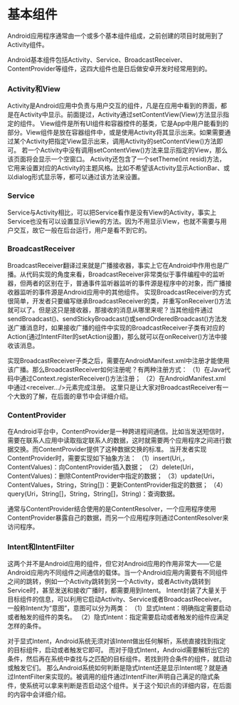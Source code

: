 # 基本组件

Android应用程序通常由一个或多个基本组件组成，之前创建的项目时就用到了Activity组件。

Android基本组件包括Activity、Service、BroadcastReceiver、ContentProvider等组件，这四大组件也是日后做安卓开发时经常用到的。

### Activity和View

Activity是Android应用中负责与用户交互的组件，凡是在应用中看到的界面，都是在Activity中显示。前面提过，Activity通过setContentView(View)方法显示指定的组件。
View组件是所有UI组件和容器控件的基类，它是App中用户能看到的部分。View组件是放在容器组件中，或是使用Activity将其显示出来。如果需要通过某个Activity把指定View显示出来，调用Activity的setContentView()方法即可。
若一个Activity中没有调用setContentView()方法来显示指定的View，那么该页面将会显示一个空窗口。
Activity还包含了一个setTheme(int resid)方法，它用来设置对应的Activity的主题风格。比如不希望该Activity显示ActionBar、或以dialog形式显示等，都可以通过该方法来设置。



### Service

Service与Activity相比，可以把Service看作是没有View的Activity，事实上Service也没有可以设置显示View的方法。因为不用显示View，也就不需要与用户交互，故它一般在后台运行，用户是看不到它的。



### BroadcastReceiver

BroadcastReceiver翻译过来就是广播接收器，事实上它在Android中作用也是广播。从代码实现的角度来看，BroadcastReceiver非常类似于事件编程中的监听器，但两者的区别在于，普通事件监听器监听的事件源是程序中的对象，而广播接收器监听的事件源是Android应用中的其他组件。
实现BroadcastReceiver的方式很简单，开发者只要编写继承BroadcastReceiver的类，并重写onReceiver()方法就可以了。但是这只是接收器，那接收的消息从哪里来呢？当其他组件通过sendBroadcast()、sendStickyBroadcast()或sendOrderedBroadcast()方法发送广播消息时，如果接收广播的组件中实现的BroadcastReceiver子类有对应的Action(通过IntentFilter的setAction设置)，那么就可以在onReceiver()方法中接收该消息。

实现BroadcastReceiver子类之后，需要在AndroidManifest.xml中注册才能使用该广播。那么BroadcastReceiver如何注册呢？有两种注册方式：
（1）在Java代码中通过Context.registerReceiver()方法注册；
（2）在AndroidManifest.xml中通过<receiver…/>元素完成注册。
这里只是让大家对BroadcastReceiver有一个大致的了解，在后面的章节中会详细介绍。



### ContentProvider

在Android平台中，ContentProvider是一种跨进程间通信。比如当发送短信时，需要在联系人应用中读取指定联系人的数据，这时就需要两个应用程序之间进行数据交换。而ContentProvider提供了这种数据交换的标准。
当开发者实现ContentProvider时，需要实现如下抽象方法：
（1）insert(Uri,，ContentValues)：向ContentProvider插入数据；
（2）delete(Uri，ContentValues)：删除ContentProvider中指定的数据；
（3）update(Uri，ContentValues，String，String[])：更新ContentProvider指定的数据；
（4）query(Uri，String[]，String，String[]，String)：查询数据。

通常与ContentProvider结合使用的是ContentResolver，一个应用程序使用ContentProvider暴露自己的数据，而另一个应用程序则通过ContentResolver来访问程序。



### Intent和IntentFilter

这两个并不是Android应用的组件，但它对Android应用的作用非常大——它是Android应用内不同组件之间通信的载体。当一个Android应用内需要有不同组件之间的跳转，例如一个Activity跳转到另一个Activity，或者Activity跳转到Service时，甚至发送和接收广播时，都需要用到Intent。
Intent封装了大量关于目标组件的信息，可以利用它启动Activity、Service或者BroadcastReceiver。一般称Intent为“意图”，意图可以分为两类：
（1）显式Intent：明确指定需要启动或者触发的组件的类名。
（2）隐式Intent：指定需要启动或者触发的组件应满足怎样的条件。

对于显式Intent，Android系统无须对该Intent做出任何解析，系统直接找到指定的目标组件，启动或者触发它即可。
而对于隐式Intent，Android需要解析出它的条件，然后再在系统中查找与之匹配的目标组件。若找到符合条件的组件，就启动或触发它们。
那么Android系统如何判断是隐式Intent还是显示Intent呢？就是通过IntentFilter来实现的。被调用的组件通过IntentFilter声明自己满足的隐式条件，使系统可以拿来判断是否启动这个组件。关于这个知识点的详细内容，在后面的内容中会详细介绍。











